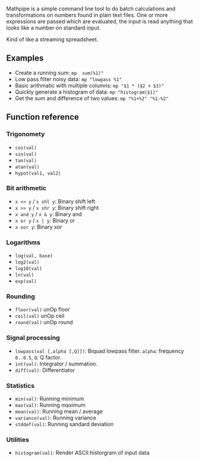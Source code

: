 
Mathpipe is a simple command line tool to do batch calculations and
transformations on numbers found in plain text files. One or more expressions
are passed which are evaluated, the input is read anything that looks like a
number on standard input.

Kind of like a streaming spreadsheet.

## Examples

- Create a running sum: `mp  sum(%1)"`
- Low pass filter noisy data: `mp "lowpass %1"`
- Basic arithmatic with multiple columns: `mp "$1 * ($2 + $3)"`
- Quickly generate a histogram of data: `mp "histogram($1)"`
- Get the sum and difference of two values: `mp "%1+%2" "%1-%2"`


## Function reference

### Trigonomety

- `cos(val)`
- `sin(val)`
- `tan(val)`
- `atan(val)`
- `hypot(val1, val2)`

### Bit arithmetic

- `x << y` / `x shl y`: Binary shift left
- `x >> y` / `x shr y`: Binary shift right
- `x and y` / `x & y`: Binary and
- `x or y` / `x | y`: Binary or
- `x xor y`: Binary xor

### Logarithms

- `log(val, base)`
- `log2(val)`
- `log10(val)`
- `ln(val)`
- `exp(val)`

### Rounding

- `floor(val)` unOp floor
- `ceil(val)` unOp ceil
- `round(val)` unOp round

### Signal processing

- `lowpass(val [,alpha [,Q]])`: Biquad lowpass filter. `alpha`: frequency `0..0.5`, `Q`: Q factor.
- `int(val)`: Integrator / summation.
- `diff(val)`: Differentiator

### Statistics

- `min(val)`: Running minimum
- `max(val)`: Running maximum
- `mean(val)`: Running mean / average
- `variance(val)`: Running variance
- `stddef(val)`: Running sandard deviation

### Utilities

- `histogram(val)`: Render ASCII historgram of input data
